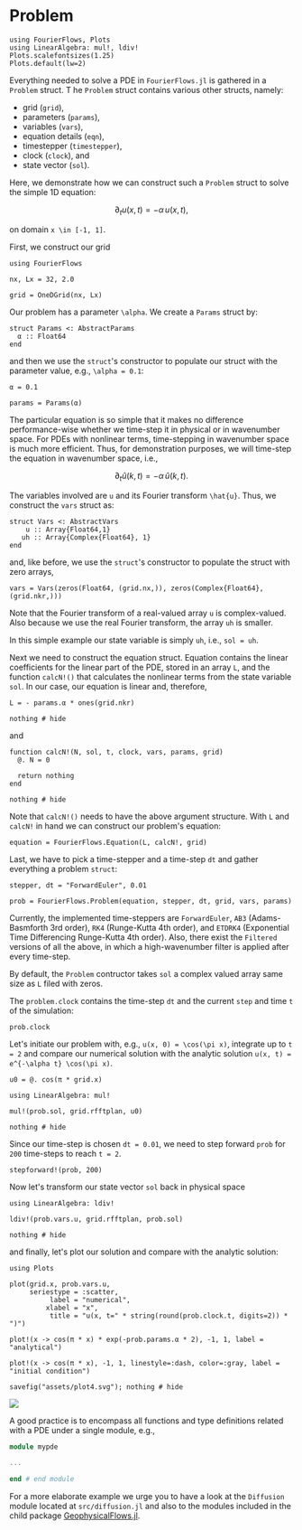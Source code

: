 # Problem

```@setup 2
using FourierFlows, Plots
using LinearAlgebra: mul!, ldiv!
Plots.scalefontsizes(1.25)
Plots.default(lw=2)
```

Everything needed to solve a PDE in `FourierFlows.jl` is gathered in a `Problem` struct. T
he `Problem` struct contains various other structs, namely:

- grid (`grid`),
- parameters (`params`),
- variables (`vars`),
- equation details (`eqn`),
- timestepper (`timestepper`),
- clock (`clock`), and
- state vector (`sol`).

Here, we demonstrate how we can construct such a `Problem` struct to solve the simple 1D 
equation:

```math
\partial_t u(x, t) = - \alpha \, u(x, t) ,
```

on domain ``x \in [-1, 1]``.

First, we construct our grid

```@example 2
using FourierFlows

nx, Lx = 32, 2.0

grid = OneDGrid(nx, Lx)
```

Our problem has a parameter ``\alpha``. We create a `Params` struct by:

```@example 2
struct Params <: AbstractParams
  α :: Float64
end
```

and then we use the `struct`'s constructor to populate our struct with the parameter value, 
e.g., ``\alpha = 0.1``:

```@example 2
α = 0.1

params = Params(α)
```

The particular equation is so simple that it makes no difference performance-wise whether 
we time-step it in physical or in wavenumber space. For PDEs with nonlinear terms, 
time-stepping in wavenumber space is much more efficient. Thus, for demonstration purposes, 
we will time-step the equation in wavenumber space, i.e.,

```math
\partial_t \hat{u}(k, t) = - \alpha \, \hat{u}(k, t) .
```

The variables involved are ``u`` and its Fourier transform ``\hat{u}``. Thus, we 
construct the `vars` struct as:

```@example 2
struct Vars <: AbstractVars
    u :: Array{Float64,1}
   uh :: Array{Complex{Float64}, 1}
end
```

and, like before, we use the `struct`'s constructor to populate the struct with 
zero arrays,

```@example 2
vars = Vars(zeros(Float64, (grid.nx,)), zeros(Complex{Float64}, (grid.nkr,)))
```

Note that the Fourier transform of a real-valued array `u` is complex-valued. Also
because we use the real Fourier transform, the array `uh` is smaller.

In this simple example our state variable is simply `uh`, i.e., `sol = uh`.

Next we need to construct the equation struct. Equation contains the linear 
coefficients for the linear part of the PDE, stored in an array `L`, and the 
function `calcN!()` that  calculates the nonlinear terms from the state variable 
`sol`. In our case, our equation is linear and, therefore,

```@example 2
L = - params.α * ones(grid.nkr)

nothing # hide
```

and

```@example 2
function calcN!(N, sol, t, clock, vars, params, grid)
  @. N = 0
  
  return nothing
end

nothing # hide
```

Note that `calcN!()` needs to have the above argument structure. With `L` and `calcN!`
in hand we can construct our problem's equation:

```@example 2
equation = FourierFlows.Equation(L, calcN!, grid)
```

Last, we have to pick a time-stepper and a time-step `dt` and gather everything 
a problem `struct`:

```@example 2
stepper, dt = "ForwardEuler", 0.01

prob = FourierFlows.Problem(equation, stepper, dt, grid, vars, params)
```

Currently, the implemented time-steppers are `ForwardEuler`, `AB3` (Adams-Basmforth 3rd order), 
`RK4` (Runge-Kutta 4th order), and `ETDRK4` (Exponential Time Differencing Runge-Kutta 4th order).
Also, there exist the `Filtered` versions of all the above, in which a high-wavenumber filter
is applied after every time-step.

By default, the `Problem` contructor takes `sol` a complex valued array same 
size as `L` filed with zeros.

The `problem.clock` contains the time-step `dt` and the current `step` and time 
`t` of the simulation:

```@example 2
prob.clock
```

Let's initiate our problem with, e.g., ``u(x, 0) = \cos(\pi x)``, integrate up 
to ``t = 2`` and compare our numerical solution with the analytic solution 
``u(x, t) = e^{-\alpha t} \cos(\pi x)``.

```@example 2
u0 = @. cos(π * grid.x)

using LinearAlgebra: mul!

mul!(prob.sol, grid.rfftplan, u0)

nothing # hide
```

Since our time-step is chosen `dt = 0.01`, we need to step forward `prob` for ``200`` 
time-steps to reach ``t = 2``.

```@example 2
stepforward!(prob, 200)
```

Now let's transform our state vector `sol` back in physical space

```@example 2
using LinearAlgebra: ldiv!

ldiv!(prob.vars.u, grid.rfftplan, prob.sol)

nothing # hide
```

and finally, let's plot our solution and compare with the analytic solution:

```@example 2
using Plots

plot(grid.x, prob.vars.u,
     seriestype = :scatter,
          label = "numerical",         
         xlabel = "x",
          title = "u(x, t=" * string(round(prob.clock.t, digits=2)) * ")")

plot!(x -> cos(π * x) * exp(-prob.params.α * 2), -1, 1, label = "analytical")

plot!(x -> cos(π * x), -1, 1, linestyle=:dash, color=:gray, label = "initial condition")

savefig("assets/plot4.svg"); nothing # hide
```

![](assets/plot4.svg)

A good practice is to encompass all functions and type definitions related with a PDE under 
a single module, e.g.,

```julia
module mypde

...

end # end module
```

For a more elaborate example we urge you to have a look at the `Diffusion` 
module located at `src/diffusion.jl` and also to the modules included in the 
child package [GeophysicalFlows.jl](https://github.com/FourierFlows/GeophysicalFlows.jl).
